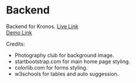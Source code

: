 # Backend
Backend for Kronos.
<a href="https://kronos252.herokuapp.com/">Live Link</a><br>
<a href="https://www.youtube.com/watch?v=cX4EdYobt20&feature=youtu.be">Demo Link</a>

Credits:
- Photography club for background image.
- startbootstrap.com for main home page styling.
- colorlib.com for forms styling.
- w3schools for tables and auto suggession.
